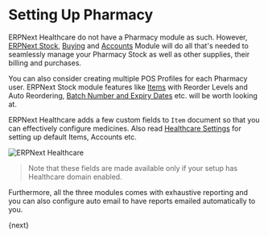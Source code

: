 <!-- add-breadcrumbs -->
# Setting Up Pharmacy
ERPNext Healthcare do not have a Pharmacy module as such. However, [ERPNext Stock](/docs/v12/user/manual/en/.html), [Buying](/docs/v12/user/manual/en/buying.html) and [Accounts](/docs/v12/user/manual/en/accounts.html) Module will do all that's needed to seamlessly manage your Pharmacy Stock as well as other supplies, their billing and purchases.

You can also consider creating multiple POS Profiles for each Pharmacy user. ERPNext Stock module features like [Items](/docs/v12/user/manual/en/stock/item.html) with Reorder Levels and Auto Reordering, [Batch Number and Expiry Dates](/docs/v12/user/manual/en/stock/batch.html) etc. will be worth looking at.

ERPNext Healthcare adds a few custom fields to `Item` document so that you can effectively configure medicines. Also read [Healthcare Settings](/docs/v12/user/manual/en/healthcare/healthcare_settings) for setting up default Items, Accounts etc.

<img class="screenshot" alt="ERPNext Healthcare" src="{{docs_base_url}}/v12/assets/img/healthcare/item_custom_fields.png">

>Note that these fields are made available only if your setup has Healthcare domain enabled.

Furthermore, all the three modules comes with exhaustive reporting and you can also configure auto email to have reports emailed automatically to you.

{next}

